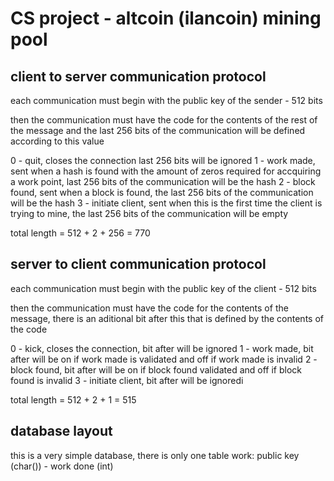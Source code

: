 # CS project - altcoin (ilancoin) mining pool

## client to server communication protocol

each communication must begin with the public key of the sender - 512 bits

then the communication must have the code for the contents of the rest of the message and the last 256 bits of the communication will be defined according to this value

0 - quit, closes the connection last 256 bits will be ignored
1 - work made, sent when a hash is found with the amount of zeros required for accquiring a work point, last 256 bits of the communication will be the hash
2 - block found, sent when a block is found, the last 256 bits of the communication will be the hash
3 - initiate client, sent when this is the first time the client is trying to mine, the last 256 bits of the communication will be empty

total length = 512 + 2 + 256 = 770

## server to client communication protocol

each communication must begin with the public key of the client - 512 bits

then the communication must have the code for the contents of the message, there is an aditional bit after this that is defined by the contents of the code

0 - kick, closes the connection, bit after will be ignored
1 - work made, bit after will be on if work made is validated and off if work made is invalid
2 - block found, bit after will be on if block found validated and off if block found is invalid
3 - initiate client, bit after will be ignoredi

total length = 512 + 2 + 1 = 515

## database layout

this is a very simple database, there is only one table
work: public key (char()) - work done (int)